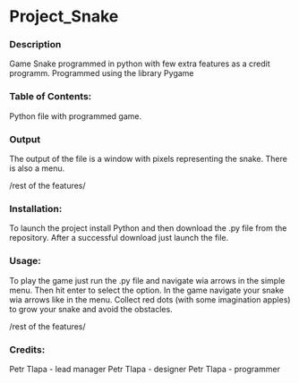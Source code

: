 # Project_Snake
 
 ### Description
 Game Snake programmed in python with few extra features as a credit programm.
 Programmed using the library Pygame
 ### Table of Contents:
 Python file with programmed game.
 ### Output
 The output of the file is a window with pixels representing the snake. 
 There is also a menu.
 
 /rest of the features/
 ### Installation:
 To launch the project install Python and then download the .py file from the repository. 
 After a successful download just launch the file.
 ### Usage:
 To play the game just run the .py file and navigate wia arrows in the simple menu. 
 Then hit enter to select the option. 
 In the game navigate your snake wia arrows like in the menu. 
 Collect red dots (with some imagination apples) to grow your snake and avoid the obstacles.
 
 /rest of the features/
 ### Credits:
 Petr Tlapa - lead manager
 Petr Tlapa - designer
 Petr Tlapa - programmer
 
 
